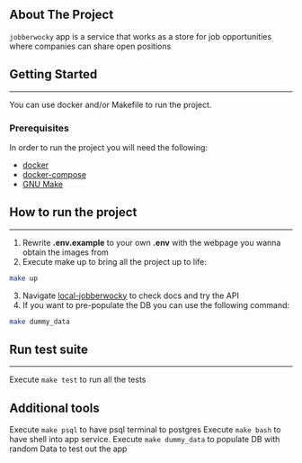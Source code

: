 <!-- ABOUT THE PROJECT -->
## About The Project
`jobberwocky` app is a service that works as a store for job opportunities where
companies can share open positions

<!-- GETTING STARTED -->
## Getting Started
***
You can use docker and/or Makefile to run the project.
### Prerequisites
In order to run the project you will need the following:
* [docker](https://docs.docker.com/engine/install/)
* [docker-compose](https://docs.docker.com/compose/)
* [GNU Make](https://www.gnu.org/software/make/)

## How to run the project
***
1. Rewrite **.env.example** to your own **.env** with the webpage you wanna obtain the
images from
2. Execute make up to bring all the project up to life:
```bash
make up
```
3. Navigate [local-jobberwocky](http://localhost:8000/docs#/jobs) to check docs
and try the API
4. If you want to pre-populate the DB you can use the following command: 
```bash
make dummy_data
```

## Run test suite
***
Execute ```make test``` to run all the tests

## Additional tools
Execute ```make psql``` to have psql terminal to postgres
Execute ```make bash``` to have shell into app service.
Execute ```make dummy_data``` to populate DB with random Data to test out the app